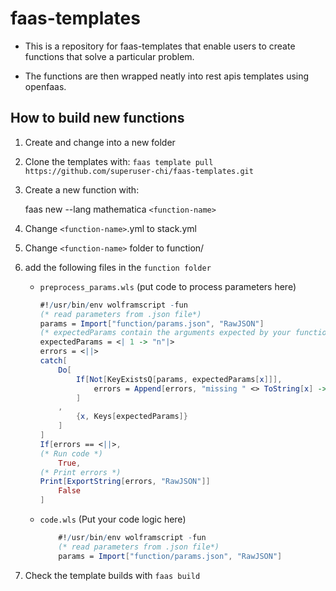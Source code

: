 # faas-templates

- This is a repository for faas-templates that enable users to create functions that solve
a particular problem.

- The functions are then wrapped neatly into rest apis templates using openfaas. 

## How to build new functions

1. Create and change into a new folder

1. Clone the templates with: 
`faas template pull https://github.com/superuser-chi/faas-templates.git`

1. Create a new function with: 

    faas new --lang mathematica `<function-name>`

1. Change `<function-name>`.yml to stack.yml

1. Change `<function-name>` folder to function/
 
1.  add the following files in the `function folder`
 
    - `preprocess_params.wls` (put code to process parameters here)

        ```mathematica
        #!/usr/bin/env wolframscript -fun
        (* read parameters from .json file*)
        params = Import["function/params.json", "RawJSON"]
        (* expectedParams contain the arguments expected by your function*)
        expectedParams = <| 1 -> "n"|>
        errors = <||>
        catch[
            Do[
                If[Not[KeyExistsQ[params, expectedParams[x]]],
                    errors = Append[errors, "missing " <> ToString[x] -> ToString[x] <> " is expected as a parameter"]
                ]
            , 
                {x, Keys[expectedParams]}
            ]
        ]
        If[errors == <||>,
        (* Run code *)
            True,
        (* Print errors *)
        Print[ExportString[errors, "RawJSON"]]
            False
        ]
        ```
    - `code.wls` (Put your code logic here)

        ```mathematica
            #!/usr/bin/env wolframscript -fun
            (* read parameters from .json file*)
            params = Import["function/params.json", "RawJSON"]  
        ```
    
1. Check the template builds with `faas build`
